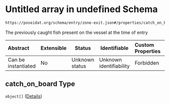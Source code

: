# Untitled array in undefined Schema

```txt
https://poseidat.org/schema/entry/zone-exit.json#/properties/catch_on_board
```

The previously caught fish present on the vessel at the time of entry


| Abstract            | Extensible | Status         | Identifiable            | Custom Properties | Additional Properties | Access Restrictions | Defined In                                                              |
| :------------------ | ---------- | -------------- | ----------------------- | :---------------- | --------------------- | ------------------- | ----------------------------------------------------------------------- |
| Can be instantiated | No         | Unknown status | Unknown identifiability | Forbidden         | Allowed               | none                | [zone-exit.json\*](schemas/entry/zone-exit.json "open original schema") |

## catch_on_board Type

`object[]` ([Details](zone-exit-properties-catch_on_board-items.md))

